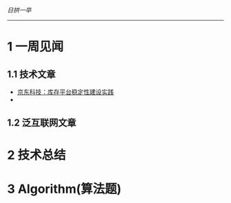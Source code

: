 
*日拱一卒*

_________________

# 1 一周见闻

## 1.1 技术文章
+ [京东科技：库存平台稳定性建设实践](https://mp.weixin.qq.com/s/eyCUjkwxv9huMDrgxkGUBA)
+ 

## 1.2 泛互联网文章




# 2 技术总结



# 3 Algorithm(算法题)

















